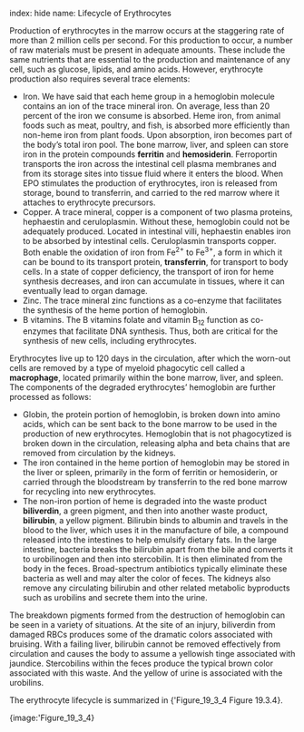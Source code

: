 index: hide
name: Lifecycle of Erythrocytes

Production of erythrocytes in the marrow occurs at the staggering rate of more than 2 million cells per second. For this production to occur, a number of raw materials must be present in adequate amounts. These include the same nutrients that are essential to the production and maintenance of any cell, such as glucose, lipids, and amino acids. However, erythrocyte production also requires several trace elements:

  * Iron. We have said that each heme group in a hemoglobin molecule contains an ion of the trace mineral iron. On average, less than 20 percent of the iron we consume is absorbed. Heme iron, from animal foods such as meat, poultry, and fish, is absorbed more efficiently than non-heme iron from plant foods. Upon absorption, iron becomes part of the body’s total iron pool. The bone marrow, liver, and spleen can store iron in the protein compounds  **ferritin** and  **hemosiderin**. Ferroportin transports the iron across the intestinal cell plasma membranes and from its storage sites into tissue fluid where it enters the blood. When EPO stimulates the production of erythrocytes, iron is released from storage, bound to transferrin, and carried to the red marrow where it attaches to erythrocyte precursors.
  * Copper. A trace mineral, copper is a component of two plasma proteins, hephaestin and ceruloplasmin. Without these, hemoglobin could not be adequately produced. Located in intestinal villi, hephaestin enables iron to be absorbed by intestinal cells. Ceruloplasmin transports copper. Both enable the oxidation of iron from Fe<sup>2+</sup> to Fe<sup>3+</sup>, a form in which it can be bound to its transport protein,  **transferrin**, for transport to body cells. In a state of copper deficiency, the transport of iron for heme synthesis decreases, and iron can accumulate in tissues, where it can eventually lead to organ damage.
  * Zinc. The trace mineral zinc functions as a co-enzyme that facilitates the synthesis of the heme portion of hemoglobin.
  * B vitamins. The B vitamins folate and vitamin B<sub>12</sub> function as co-enzymes that facilitate DNA synthesis. Thus, both are critical for the synthesis of new cells, including erythrocytes.

Erythrocytes live up to 120 days in the circulation, after which the worn-out cells are removed by a type of myeloid phagocytic cell called a  **macrophage**, located primarily within the bone marrow, liver, and spleen. The components of the degraded erythrocytes’ hemoglobin are further processed as follows:

  * Globin, the protein portion of hemoglobin, is broken down into amino acids, which can be sent back to the bone marrow to be used in the production of new erythrocytes. Hemoglobin that is not phagocytized is broken down in the circulation, releasing alpha and beta chains that are removed from circulation by the kidneys.
  * The iron contained in the heme portion of hemoglobin may be stored in the liver or spleen, primarily in the form of ferritin or hemosiderin, or carried through the bloodstream by transferrin to the red bone marrow for recycling into new erythrocytes.
  * The non-iron portion of heme is degraded into the waste product  **biliverdin**, a green pigment, and then into another waste product,  **bilirubin**, a yellow pigment. Bilirubin binds to albumin and travels in the blood to the liver, which uses it in the manufacture of bile, a compound released into the intestines to help emulsify dietary fats. In the large intestine, bacteria breaks the bilirubin apart from the bile and converts it to urobilinogen and then into stercobilin. It is then eliminated from the body in the feces. Broad-spectrum antibiotics typically eliminate these bacteria as well and may alter the color of feces. The kidneys also remove any circulating bilirubin and other related metabolic byproducts such as urobilins and secrete them into the urine.

The breakdown pigments formed from the destruction of hemoglobin can be seen in a variety of situations. At the site of an injury, biliverdin from damaged RBCs produces some of the dramatic colors associated with bruising. With a failing liver, bilirubin cannot be removed effectively from circulation and causes the body to assume a yellowish tinge associated with jaundice. Stercobilins within the feces produce the typical brown color associated with this waste. And the yellow of urine is associated with the urobilins.

The erythrocyte lifecycle is summarized in {'Figure_19_3_4 Figure 19.3.4}.


{image:'Figure_19_3_4}
